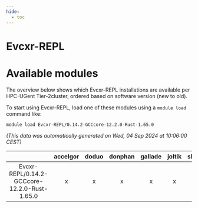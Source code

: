 ```yaml
---
hide:
  - toc
---
```


Evcxr-REPL
==========

# Available modules


The overview below shows which Evcxr-REPL installations are available per HPC-UGent Tier-2cluster, ordered based on software version (new to old).

To start using Evcxr-REPL, load one of these modules using a `module load` command like:

```shell
module load Evcxr-REPL/0.14.2-GCCcore-12.2.0-Rust-1.65.0
```

*(This data was automatically generated on Wed, 04 Sep 2024 at 10:06:00 CEST)*  

| |accelgor|doduo|donphan|gallade|joltik|shinx|skitty|
| :---: | :---: | :---: | :---: | :---: | :---: | :---: | :---: |
|Evcxr-REPL/0.14.2-GCCcore-12.2.0-Rust-1.65.0|x|x|x|x|x|x|x|
